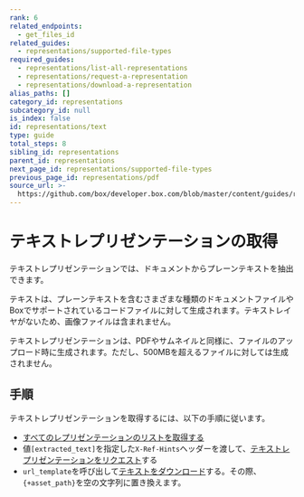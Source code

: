 ```yaml
---
rank: 6
related_endpoints:
  - get_files_id
related_guides:
  - representations/supported-file-types
required_guides:
  - representations/list-all-representations
  - representations/request-a-representation
  - representations/download-a-representation
alias_paths: []
category_id: representations
subcategory_id: null
is_index: false
id: representations/text
type: guide
total_steps: 8
sibling_id: representations
parent_id: representations
next_page_id: representations/supported-file-types
previous_page_id: representations/pdf
source_url: >-
  https://github.com/box/developer.box.com/blob/master/content/guides/representations/text.md
---
```

# テキストレプリゼンテーションの取得

テキストレプリゼンテーションでは、ドキュメントからプレーンテキストを抽出できます。

テキストは、プレーンテキストを含むさまざまな種類のドキュメントファイルやBoxでサポートされているコードファイルに対して生成されます。テキストレイヤがないため、画像ファイルは含まれません。

テキストレプリゼンテーションは、PDFやサムネイルと同様に、ファイルのアップロード時に生成されます。ただし、500MBを超えるファイルに対しては生成されません。

## 手順

テキストレプリゼンテーションを取得するには、以下の手順に従います。

* [すべてのレプリゼンテーションのリストを取得する](guide://representations/list-all-representations)
* 値`[extracted_text]`を指定した`X-Ref-Hints`ヘッダーを渡して、[テキストレプリゼンテーションをリクエスト](guide://representations/request-a-representation)する
* `url_template`を呼び出して[テキストをダウンロード](guide://representations/download-a-representation)する。その際、`{+asset_path}`を空の文字列に置き換えます。
